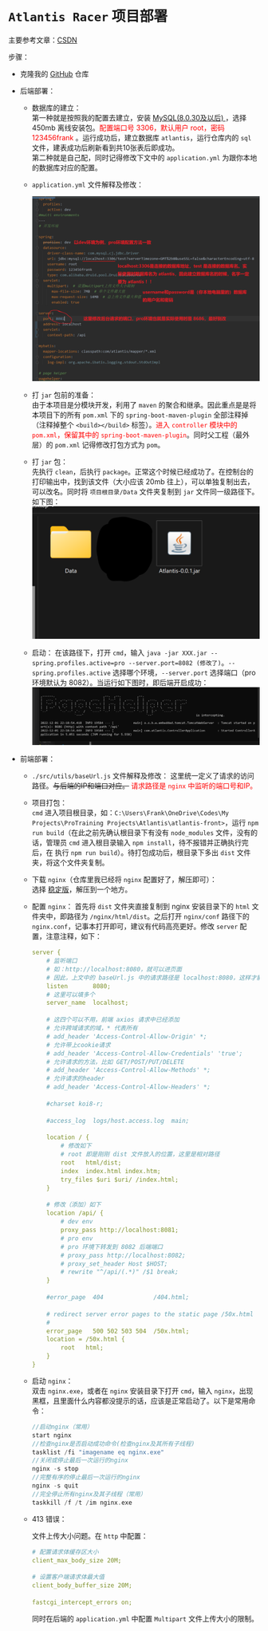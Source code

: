 # `Atlantis Racer` 项目部署

主要参考文章：[CSDN](https://blog.csdn.net/qq_43228403/article/details/123076602)

步骤：

* 克隆我的 [GitHub](https://github.com/CS0522/Atlantis) 仓库

* 后端部署：  
  
  * 数据库的建立：  
    第一种就是按照我的配置去建立，安装 [MySQL(8.0.30及以后) ](https://downloads.mysql.com/archives/installer/)，选择 450mb 离线安装包。<span style="color: red">配置端口号 3306，默认用户 root，密码 123456frank </span>。运行成功后，建立数据库 `atlantis`，运行仓库内的 `sql` 文件，建表成功后刷新看到共10张表后即成功。  
    第二种就是自己配，同时记得修改下文中的 `application.yml` 为跟你本地的数据库对应的配置。

  * `application.yml` 文件解释及修改：  
  
    ![00](./.pictures/00.png)  

  * 打 `jar` 包前的准备：  
    由于本项目是分模块开发，利用了 `maven` 的聚合和继承。因此重点是是将本项目下的所有 `pom.xml` 下的 `spring-boot-maven-plugin` 全部注释掉（注释掉整个 `<build></build>` 标签）。<span style="color: red">进入 `controller` 模块中的 `pom.xml`，保留其中的 `spring-boot-maven-plugin`</span>。同时父工程（最外层）的 `pom.xml` 记得修改打包方式为 `pom`。  

  * 打 `jar` 包：  
    先执行 `clean`，后执行 `package`。正常这个时候已经成功了。在控制台的打印输出中，找到该文件（大小应该 20mb 往上），可以单独复制出去，可以改名。同时将 `项目根目录/Data` 文件夹复制到 `jar` 文件同一级路径下。如下图：  
    ![01](./.pictures/01.png)    

  * 启动：
    在该路径下，打开 `cmd`，输入 `java -jar XXX.jar --spring.profiles.active=pro --server.port=8082 (修改了)`。`--spring.profiles.active` 选择哪个环境，`--server.port` 选择端口（pro环境默认为 8082）。当运行如下图时，即后端开启成功：  
    ![02](./.pictures/02.png)
  
* 前端部署：
  
  * `./src/utils/baseUrl.js` 文件解释及修改：
    这里统一定义了请求的访问路径。~~与后端的IP和端口对应。~~ <span style="color: red">请求路径是 `nginx` 中监听的端口号和IP。</span>
      
  * 项目打包：  
    `cmd` 进入项目根目录，如：`C:\Users\Frank\OneDrive\Codes\My Projects\ProTraining Projects\Atlantis\atlantis-front>`，运行 `npm run build`（在此之前先确认根目录下有没有 `node_modules` 文件，没有的话，管理员 `cmd` 进入根目录输入 `npm install`，待不报错并正确执行完后，在 执行 `npm run build`）。待打包成功后，根目录下多出 `dist` 文件夹，将这个文件夹复制。

  * 下载 `nginx`（仓库里我已经将 `nginx` 配置好了，解压即可）：  
    选择 [稳定版](http://nginx.org/en/download.html)，解压到一个地方。  

  * 配置 `nginx`：
    首先将 `dist` 文件夹直接复制到 nginx 安装目录下的 `html` 文件夹中，即路径为 `/nginx/html/dist`。之后打开 `nginx/conf` 路径下的 `nginx.conf`，记事本打开即可，建议有代码高亮更好。修改 `server` 配置，注意注释，如下：  

    ```yml
    server {
        # 监听端口
        # 如：http://localhost:8080，就可以进页面
        # 因此，上文中的 baseUrl.js 中的请求路径是 localhost:8080，这样才能将 /api 请求进行代理转发
        listen       8080;
        # 这里可以填多个
        server_name  localhost;

        # 这四个可以不用，前端 axios 请求中已经添加
        # 允许跨域请求的域，* 代表所有
        # add_header 'Access-Control-Allow-Origin' *;
        # 允许带上cookie请求
        # add_header 'Access-Control-Allow-Credentials' 'true';
        # 允许请求的方法，比如 GET/POST/PUT/DELETE
        # add_header 'Access-Control-Allow-Methods' *;
        # 允许请求的header
        # add_header 'Access-Control-Allow-Headers' *;

        #charset koi8-r;

        #access_log  logs/host.access.log  main;

        location / {
            # 修改如下
            # root 即是刚刚 dist 文件放入的位置，这里是相对路径
            root   html/dist;
            index  index.html index.htm;
            try_files $uri $uri/ /index.html;
        }

        # 修改（添加）如下
        location /api/ {
            # dev env
			proxy_pass http://localhost:8081;
            # pro env
            # pro 环境下转发到 8082 后端端口
            # proxy_pass http://localhost:8082;
			# proxy_set_header Host $HOST;
			# rewrite "^/api/(.*)" /$1 break;
		}

        #error_page  404              /404.html;

        # redirect server error pages to the static page /50x.html
        #
        error_page   500 502 503 504  /50x.html;
        location = /50x.html {
            root   html;
        }
    }
    ```  

  * 启动 `nginx`：  
    双击 `nginx.exe`，或者在 `nginx` 安装目录下打开 `cmd`，输入 `nginx`，出现黑框，且里面什么内容都没提示的话，应该是正常启动了。以下是常用命令：

    ```c
    //启动nginx（常用）
    start nginx 
    //检查nginx是否启动成功命令(检查nginx及其所有子线程)
    tasklist /fi "imagename eq nginx.exe" 
    //关闭或停止最后一次运行的nginx
    nginx -s stop
    //完整有序的停止最后一次运行的nginx
    nginx -s quit
    //完全停止所有nginx及其子线程（常用）
    taskkill /f /t /im nginx.exe
    ```

  * 413 错误：  
    
    文件上传大小问题。在 `http` 中配置：
    
    ```yml
    # 配置请求体缓存区大小
    client_max_body_size 20M;

    # 设置客户端请求体最大值
    client_body_buffer_size 20M;

    fastcgi_intercept_errors on;
    ```

    同时在后端的 `application.yml` 中配置 `Multipart` 文件上传大小的限制。